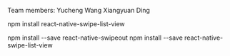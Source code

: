 Team members:
Yucheng Wang
Xiangyuan Ding

npm install react-native-swipe-list-view

npm install --save react-native-swipeout 
npm install --save react-native-swipe-list-view
